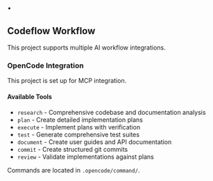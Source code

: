 # .

## Codeflow Workflow

This project supports multiple AI workflow integrations.

### OpenCode Integration

This project is set up for MCP integration.

#### Available Tools

- `research` - Comprehensive codebase and documentation analysis
- `plan` - Create detailed implementation plans
- `execute` - Implement plans with verification
- `test` - Generate comprehensive test suites
- `document` - Create user guides and API documentation
- `commit` - Create structured git commits
- `review` - Validate implementations against plans

Commands are located in `.opencode/command/`.

